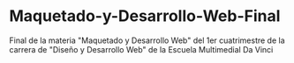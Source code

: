# Maquetado-y-Desarrollo-Web-Final
Final de la materia "Maquetado y Desarrollo Web" del 1er cuatrimestre de la carrera de "Diseño y Desarrollo Web" de la Escuela Multimedial Da Vinci

